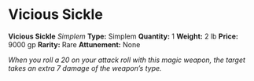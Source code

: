 # Vicious Sickle

**Vicious Sickle**
_Simplem_
**Type:** Simplem
**Quantity:** 1
**Weight:** 2 lb
**Price:** 9000 gp
**Rarity:** Rare
**Attunement:** None

*When you roll a 20 on your attack roll with this magic weapon, the target takes an extra 7 damage of the weapon’s type.*
